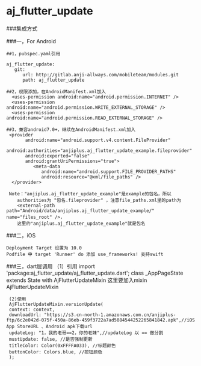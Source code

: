 # aj_flutter_update

###集成方式

###一，For Android

    ##1，pubspec.yaml引用

    aj_flutter_update:
       git:
          url: http://gitlab.anji-allways.com/mobileteam/modules.git
          path: aj_flutter_update

    ##2，权限添加，在AndroidManifest.xml加入
      <uses-permission android:name="android.permission.INTERNET" />
      <uses-permission android:name="android.permission.WRITE_EXTERNAL_STORAGE" />
      <uses-permission android:name="android.permission.READ_EXTERNAL_STORAGE" />

    ##3，兼容android7.0+，继续在AndroidManifest.xml加入
     <provider
           android:name="android.support.v4.content.FileProvider"
           android:authorities="anjiplus.aj_flutter_update_example.fileprovider"
           android:exported="false"
           android:grantUriPermissions="true">
              <meta-data
                 android:name="android.support.FILE_PROVIDER_PATHS"
                 android:resource="@xml/file_paths" />
      </provider>

     Note："anjiplus.aj_flutter_update_example"是example的包名，所以
        authorities为 "包名.fileprovider" ，注意file_paths.xml里的path为
        <external-path path="Android/data/anjiplus.aj_flutter_update_example/" name="files_root" />，
        这里的"anjiplus.aj_flutter_update_example"就是包名

###二，iOS
```
Deployment Target 设置为 10.0
Podfile 中 target 'Runner' do 添加 use_frameworks! 支持swift
```

###三，dart层调用
      （1）引用
      import 'package:aj_flutter_update/aj_flutter_update.dart';
      class _AppPageState extends State<AppWidget> with AjFlutterUpdateMixin
      这里要加入mixin AjFlutterUpdateMixin

     (2)使用
     AjFlutterUpdateMixin.versionUpdate(
     context: context,
     downloadUrl: "https://s3.cn-north-1.amazonaws.com.cn/anjiplus-ftp/6c2e042d-075f-450a-86eb-459f3722a7ad5084544252265841842.apk",//iOS App StoreURL 、Android apk下载url
     updateLog: "1，我的老哥==2，你的老妹",//updateLog 以 == 做分割
     mustUpdate: false, //是否强制更新
     titleColor: Color(0xFFFFA033), //标题颜色
     buttonColor: Colors.blue, //按钮颜色
     );

